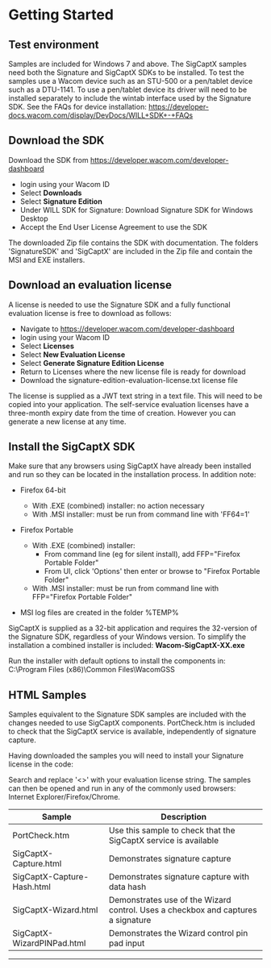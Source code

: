 # Getting Started 

## Test environment

Samples are included for Windows 7 and above.
The SigCaptX samples need both the Signature and SigCaptX SDKs to be installed.
To test the samples use a Wacom device such as an STU-500 or a pen/tablet device such as a DTU-1141.
To use a pen/tablet device its driver will need to be installed separately to include the wintab interface used by the Signature SDK.
See the FAQs for device installation:
https://developer-docs.wacom.com/display/DevDocs/WILL+SDK+-+FAQs


## Download the SDK

Download the SDK from https://developer.wacom.com/developer-dashboard

* login using your Wacom ID
* Select **Downloads**
* Select **Signature Edition**
* Under WILL SDK for Signature: Download Signature SDK for Windows Desktop
* Accept the End User License Agreement to use the SDK

The downloaded Zip file contains the SDK with documentation.
The folders 'SignatureSDK' and 'SigCaptX' are included in the Zip file and contain the MSI and EXE installers.

## Download an evaluation license

A license is needed to use the Signature SDK and a fully functional evaluation license is free to download as follows:

* Navigate to https://developer.wacom.com/developer-dashboard
* login using your Wacom ID
* Select **Licenses**
* Select **New Evaluation License**
* Select **Generate Signature Edition License**
* Return to Licenses where the new license file is ready for download
* Download the signature-edition-evaluation-license.txt license file

The license is supplied as a JWT text string in a text file. This will need to be copied into your application. The self-service evaluation licenses have a three-month expiry date from the time of creation. However you can generate a new license at any time. 


## Install the SigCaptX SDK

Make sure that any browsers using SigCaptX have already been installed and run so they can be located in the installation process.
In addition note:

* Firefox 64-bit
    * With .EXE (combined) installer: no action necessary
    * With .MSI installer: must be run from command line with 'FF64=1'

* Firefox Portable
    * With .EXE (combined) installer:  
        * From command line (eg for silent install), add FFP="Firefox Portable Folder"
        * From UI, click 'Options' then enter or browse to "Firefox Portable Folder"
    * With .MSI installer:  must be run from command line with FFP="Firefox Portable Folder"
    
* MSI log files are created in the folder %TEMP%


SigCaptX is supplied as a 32-bit application and requires the 32-version of the Signature SDK, regardless of your Windows version.
To simplify the installation a combined installer is included:
**Wacom-SigCaptX-XX.exe**

Run the installer with default options to install the components in:
C:\Program Files (x86)\Common Files\WacomGSS

## HTML Samples

Samples equivalent to the Signature SDK samples are included with the changes needed to use SigCaptX components.
PortCheck.htm is included to check that the SigCaptX service is available, independently of signature capture.

Having downloaded the samples you will need to install your Signature license in the code:

Search and replace '<<license>>' with your evaluation license string.
The samples can then be opened and run in any of the commonly used browsers: Internet Explorer/Firefox/Chrome.


| Sample                        | Description                                                           |
| ----------------------------- | --------------------------------------------------------------------- |
| PortCheck.htm                 | Use this sample to check that the SigCaptX service is available |
| SigCaptX-Capture.html         | Demonstrates signature capture  |
| SigCaptX-Capture-Hash.html    | Demonstrates signature capture with data hash  |
| SigCaptX-Wizard.html          | Demonstrates use of the Wizard control. Uses a checkbox and captures a signature  |
| SigCaptX-WizardPINPad.html    | Demonstrates the Wizard control pin pad input |


----

        




